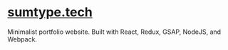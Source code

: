 # [sumtype.tech](https://sumtype.tech)

Minimalist portfolio website.  Built with React, Redux, GSAP, NodeJS, and Webpack.
